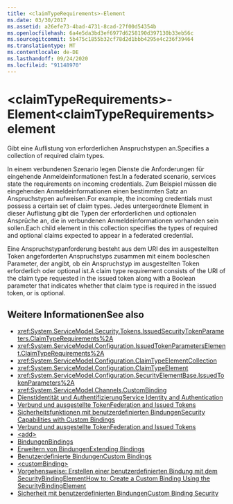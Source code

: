 ```yaml
---
title: <claimTypeRequirements>-Element
ms.date: 03/30/2017
ms.assetid: a26efe73-4bad-4731-8cad-27f00d54354b
ms.openlocfilehash: 6a4e5da3bd3ef6977d6258190d397130b33eb56c
ms.sourcegitcommit: 5b475c1855b32cf78d2d1bbb4295e4c236f39464
ms.translationtype: MT
ms.contentlocale: de-DE
ms.lasthandoff: 09/24/2020
ms.locfileid: "91148970"
---
```

# <a name="claimtyperequirements-element"></a><span data-ttu-id="bca9d-102">\<claimTypeRequirements>-Element</span><span class="sxs-lookup"><span data-stu-id="bca9d-102">\<claimTypeRequirements> element</span></span>

<span data-ttu-id="bca9d-103">Gibt eine Auflistung von erforderlichen Anspruchstypen an.</span><span class="sxs-lookup"><span data-stu-id="bca9d-103">Specifies a collection of required claim types.</span></span>  
  
 <span data-ttu-id="bca9d-104">In einem verbundenen Szenario legen Dienste die Anforderungen für eingehende Anmeldeinformationen fest.</span><span class="sxs-lookup"><span data-stu-id="bca9d-104">In a federated scenario, services state the requirements on incoming credentials.</span></span> <span data-ttu-id="bca9d-105">Zum Beispiel müssen die eingehenden Anmeldeinformationen einen bestimmten Satz an Anspruchstypen aufweisen.</span><span class="sxs-lookup"><span data-stu-id="bca9d-105">For example, the incoming credentials must possess a certain set of claim types.</span></span> <span data-ttu-id="bca9d-106">Jedes untergeordnete Element in dieser Auflistung gibt die Typen der erforderlichen und optionalen Ansprüche an, die in verbundenen Anmeldeinformationen vorhanden sein sollen.</span><span class="sxs-lookup"><span data-stu-id="bca9d-106">Each child element in this collection specifies the types of required and optional claims expected to appear in a federated credential.</span></span>  
  
 <span data-ttu-id="bca9d-107">Eine Anspruchstypanforderung besteht aus dem URI des im ausgestellten Token angeforderten Anspruchstyps zusammen mit einem booleschen Parameter, der angibt, ob ein Anspruchstyp im ausgestellten Token erforderlich oder optional ist.</span><span class="sxs-lookup"><span data-stu-id="bca9d-107">A claim type requirement consists of the URI of the claim type requested in the issued token along with a Boolean parameter that indicates whether that claim type is required in the issued token, or is optional.</span></span>  
  
## <a name="see-also"></a><span data-ttu-id="bca9d-108">Weitere Informationen</span><span class="sxs-lookup"><span data-stu-id="bca9d-108">See also</span></span>

- <xref:System.ServiceModel.Security.Tokens.IssuedSecurityTokenParameters.ClaimTypeRequirements%2A>
- <xref:System.ServiceModel.Configuration.IssuedTokenParametersElement.ClaimTypeRequirements%2A>
- <xref:System.ServiceModel.Configuration.ClaimTypeElementCollection>
- <xref:System.ServiceModel.Configuration.ClaimTypeElement>
- <xref:System.ServiceModel.Configuration.SecurityElementBase.IssuedTokenParameters%2A>
- <xref:System.ServiceModel.Channels.CustomBinding>
- [<span data-ttu-id="bca9d-109">Dienstidentität und Authentifizierung</span><span class="sxs-lookup"><span data-stu-id="bca9d-109">Service Identity and Authentication</span></span>](../../../wcf/feature-details/service-identity-and-authentication.md)
- [<span data-ttu-id="bca9d-110">Verbund und ausgestellte Token</span><span class="sxs-lookup"><span data-stu-id="bca9d-110">Federation and Issued Tokens</span></span>](../../../wcf/feature-details/federation-and-issued-tokens.md)
- [<span data-ttu-id="bca9d-111">Sicherheitsfunktionen mit benutzerdefinierten Bindungen</span><span class="sxs-lookup"><span data-stu-id="bca9d-111">Security Capabilities with Custom Bindings</span></span>](../../../wcf/feature-details/security-capabilities-with-custom-bindings.md)
- [<span data-ttu-id="bca9d-112">Verbund und ausgestellte Token</span><span class="sxs-lookup"><span data-stu-id="bca9d-112">Federation and Issued Tokens</span></span>](../../../wcf/feature-details/federation-and-issued-tokens.md)
- [\<add>](add-of-claimtyperequirements.md)
- [<span data-ttu-id="bca9d-113">Bindungen</span><span class="sxs-lookup"><span data-stu-id="bca9d-113">Bindings</span></span>](../../../wcf/bindings.md)
- [<span data-ttu-id="bca9d-114">Erweitern von Bindungen</span><span class="sxs-lookup"><span data-stu-id="bca9d-114">Extending Bindings</span></span>](../../../wcf/extending/extending-bindings.md)
- [<span data-ttu-id="bca9d-115">Benutzerdefinierte Bindungen</span><span class="sxs-lookup"><span data-stu-id="bca9d-115">Custom Bindings</span></span>](../../../wcf/extending/custom-bindings.md)
- [\<customBinding>](custombinding.md)
- [<span data-ttu-id="bca9d-116">Vorgehensweise: Erstellen einer benutzerdefinierten Bindung mit dem SecurityBindingElement</span><span class="sxs-lookup"><span data-stu-id="bca9d-116">How to: Create a Custom Binding Using the SecurityBindingElement</span></span>](../../../wcf/feature-details/how-to-create-a-custom-binding-using-the-securitybindingelement.md)
- [<span data-ttu-id="bca9d-117">Sicherheit mit benutzerdefinierten Bindungen</span><span class="sxs-lookup"><span data-stu-id="bca9d-117">Custom Binding Security</span></span>](../../../wcf/samples/custom-binding-security.md)
